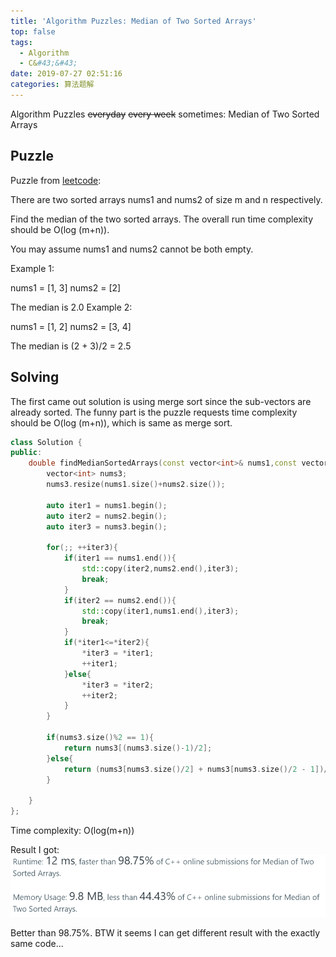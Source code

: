 ```yaml
---
title: 'Algorithm Puzzles: Median of Two Sorted Arrays'
top: false
tags:
  - Algorithm
  - C&#43;&#43;
date: 2019-07-27 02:51:16
categories: 算法题解
---
```


Algorithm Puzzles ~~everyday~~ ~~every week~~ sometimes: Median of Two Sorted Arrays

<!--more-->

## Puzzle
Puzzle from [leetcode](https://leetcode.com):

There are two sorted arrays nums1 and nums2 of size m and n respectively.

Find the median of the two sorted arrays. The overall run time complexity should be O(log (m+n)).

You may assume nums1 and nums2 cannot be both empty.

Example 1:

nums1 = [1, 3]
nums2 = [2]

The median is 2.0
Example 2:

nums1 = [1, 2]
nums2 = [3, 4]

The median is (2 + 3)/2 = 2.5

## Solving

The first came out solution is using merge sort since the sub-vectors are already sorted. The funny part is the puzzle requests time complexity should be O(log (m+n)), which is same as merge sort.

```cpp
class Solution {
public:
    double findMedianSortedArrays(const vector<int>& nums1,const vector<int>& nums2) {
        vector<int> nums3;
        nums3.resize(nums1.size()+nums2.size());
        
        auto iter1 = nums1.begin();
        auto iter2 = nums2.begin();
        auto iter3 = nums3.begin();
        
        for(;; ++iter3){
            if(iter1 == nums1.end()){
                std::copy(iter2,nums2.end(),iter3);
                break;
            }
            if(iter2 == nums2.end()){
                std::copy(iter1,nums1.end(),iter3);
                break;
            }
            if(*iter1<=*iter2){
                *iter3 = *iter1;
                ++iter1;
            }else{
                *iter3 = *iter2;
                ++iter2;
            }
        }
        
        if(nums3.size()%2 == 1){
            return nums3[(nums3.size()-1)/2];
        }else{
            return (nums3[nums3.size()/2] + nums3[nums3.size()/2 - 1])/2.0;
        }
        
    }
};
```

Time complexity: O(log(m+n))

Result I got:
![](Algorithm-Puzzles-Median-of-Two-Sorted-Arrays/s1.png)

Better than 98.75%. BTW it seems I can get different result with the exactly same code...
